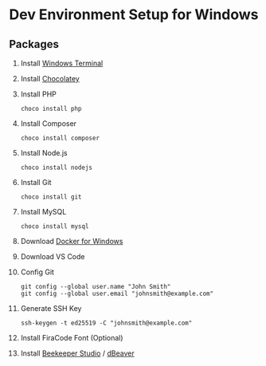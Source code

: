 # Dev Environment Setup for Windows

## Packages

1. Install [Windows Terminal](https://www.microsoft.com/en-us/p/windows-terminal/9n0dx20hk701)

2. Install [Chocolatey](https://chocolatey.org/)

3. Install PHP 

   ``` choco install php ```

4. Install Composer

   ``` choco install composer ```

5. Install Node.js

   ```choco install nodejs```

6. Install Git

   ```choco install git``` 

7. Install MySQL

   ```choco install mysql```

8. Download [Docker for Windows](https://desktop.docker.com/win/stable/amd64/Docker%20Desktop%20Installer.exe?utm_source=docker&utm_medium=webreferral&utm_campaign=dd-smartbutton&utm_location=header)

9. Download VS Code

10. Config Git

    ``` git
    git config --global user.name "John Smith"
    git config --global user.email "johnsmith@example.com"
    ```

11. Generate SSH Key

    ```ssh-keygen -t ed25519 -C "johnsmith@example.com"```

11. Install FiraCode Font (Optional)
12. Install [Beekeeper Studio](https://www.beekeeperstudio.io/download/?ext=exe&arch=&type=installer) / [dBeaver](https://dbeaver.io/files/dbeaver-ce-latest-x86_64-setup.exe)



